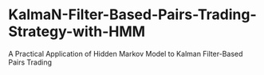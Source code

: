 # KalmaN-Filter-Based-Pairs-Trading-Strategy-with-HMM
A Practical Application of Hidden Markov Model to Kalman Filter-Based Pairs Trading
